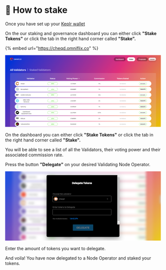 # 🤲 How to stake

Once you have set up your [Keplr wallet](cheqd-supported-wallets/keplr-wallet.md)

On the our staking and governance dashboard you can either click **"Stake Tokens"** or click the tab in the right hand corner called **"Stake".**

{% embed url="https://cheqd.omniflix.co" %}

![cheqd OmniFlix dashboard](<../.gitbook/assets/Omniflix dashboard.png>)

On the dashboard you can either click **"Stake Tokens"** or click the tab in the right hand corner called **"Stake".**

You will be able to see a list of all the Validators, their voting power and their associated commission rate.

Press the button **"Delegate"** on your desired Validating Node Operator.

![cheqd delegation screen](<../.gitbook/assets/cheqd delegation image.png>)

Enter the amount of tokens you want to delegate.

And voila! You have now delegated to a Node Operator and staked your tokens.
